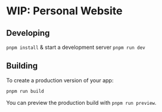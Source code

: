 # WIP: Personal Website

## Developing

`pnpm install` & start a development server `pnpm run dev`

## Building

To create a production version of your app:

```bash
pnpm run build
```

You can preview the production build with `pnpm run preview`.
